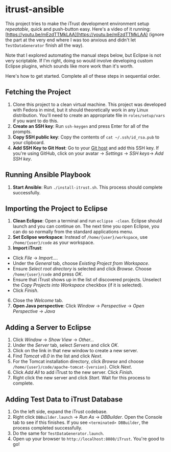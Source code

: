 # itrust-ansible

This project tries to make the iTrust development environment setup *repeatable*, quick and push-button easy. Here's a video of it running: [https://youtu.be/mEzdTTMkLAA](https://youtu.be/mEzdTTMkLAA) (ignore the part at the very end where I was too anxious and didn't let `TestDataGenerator` finish all the way).

Note that I explored automating the manual steps below, but Eclipse is not very scriptable. If I'm right, doing so would involve developing custom Eclipse plugins, which sounds like more work than it's worth.

Here's how to get started. Complete all of these steps in sequential order.

## Fetching the Project
1. Clone this project to a clean virtual machine. This project was developed with Fedora in mind, but it should theoretically work in any Linux distribution. You'll need to create an appropriate file in `roles/setup/vars` if you want to do this.
2. **Create an SSH key**: Run `ssh-keygen` and press Enter for all of the prompts.
3. **Copy SSH public key**: Copy the contents of `cat ~/.ssh/id_rsa.pub` to your clipboard.
4. **Add SSH Key to Git Host**: Go to your [Git host](https://github.ncsu.edu) and add this SSH key. If you're using GitHub, click on your avatar -> *Settings* -> *SSH keys*-> *Add SSH key*.

## Running Ansible Playbook
1. **Start Ansible**: Run `./install-itrust.sh`. This process should complete successfully.

## Importing the Project to Eclipse
1. **Clean Eclipse**: Open a terminal and run `eclipse -clean`. Eclipse should launch and you can continue on. The next time you open Eclipse, you can do so normally from the standard applications menu.
2. **Set Eclipse workspace**: Instead of `/home/{user}/workspace`, use `/home/{user}/code` as your workspace.
3. **Import iTrust**:
  - Click *File* -> *Import...*.
  - Under the *General* tab, choose *Existing Project from Workspace*.
  - Ensure *Select root directory* is selected and click *Browse*. Choose `/home/{user}/code` and press *OK*.
  - Ensure that iTrust shows up in the list of discovered projects. Unselect the *Copy Projects into Workspace* checkbox (if it is selected).
  - Click *Finish*.
6. Close the *Welcome* tab.
7. **Open Java perspective**: Click *Window* -> *Perspective* -> *Open Perspective* -> *Java*

## Adding a Server to Eclipse
1. Click *Window* -> *Show View* -> *Other...*
2. Under the *Server* tab, select *Servers* and click *OK*.
3. Click on the link in that new window to create a new server.
4. Find *Tomcat v8.0* in the list and click *Next*.
5. For the Tomcat installation directory, click *Browse* and choose `/home/{user}/code/apache-tomcat-{version}`. Click *Next*.
6. Click *Add All* to add iTrust to the new server. Click *Finish*.
7. Right click the new server and click *Start*. Wait for this process to complete.

## Adding Test Data to iTrust Database
1. On the left side, expand the iTrust codebase.
2. Right click `DBBuilder.launch` -> *Run As* -> *DBBuilder*. Open the Console tab to see if this finishes. If you see `<terminated> DBBuilder`, the process completed successfully.
3. Do the same for `TestDataGenerator.launch`.
4. Open up your browser to `http://localhost:8080/iTrust`. You're good to go!
